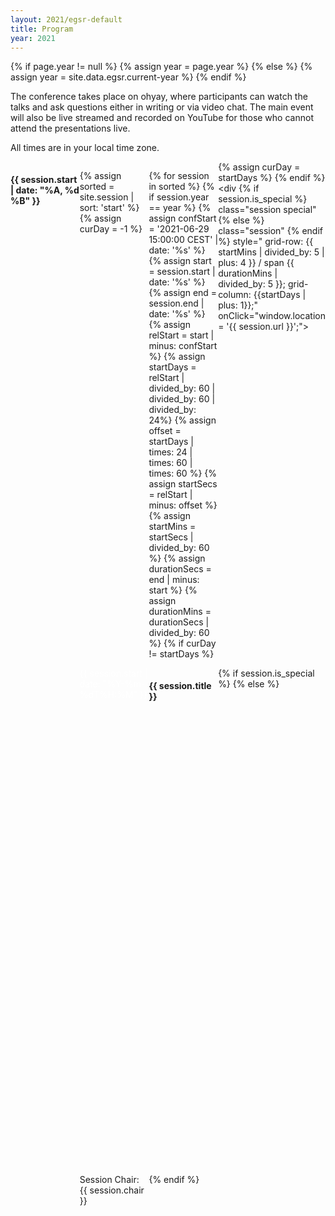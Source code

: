 ```yaml
---
layout: 2021/egsr-default
title: Program
year: 2021
---
```


{% if page.year != null %}
	{% assign year = page.year %}
{% else %}
	{% assign year = site.data.egsr.current-year %}
{% endif %}

The conference takes place on ohyay, where participants can watch the talks and ask questions either in writing or via video chat. The main event will also be live streamed and recorded on YouTube for those who cannot attend the presentations live.

All times are in your local time zone.

<!-- If you are a registered participant, you can join the ohyay workspace via [this link](https://ohyay.co/s/egsr2021).
**Note: not everyone has been granted access yet. If the link does not work for you, please be patient.**
**Important:** Make sure that you use the **same email address** on ohyay that you used during registration. -->

<style>
    @media screen and (min-width: 768px) {
        .schedule {
            display: grid;
            grid-template-rows: repeat(57, 1fr); /* 1 row = 5min slot between 15:00 and 19:00 plus header*/
            grid-template-columns: repeat(4, 1fr); /* 1 col for each of 4 days */
        }
        .session {
            display: block;
        }
    }
    .session {
        background-color: rgb(37, 74, 113);
        color: rgb(256,256,256);
        border-radius: 2px;
        padding: 4px;
        margin: 2px;
    }
    .session:hover {
        cursor: pointer;
    }
    .time-slot {
        color: rgb(256,256,256);
    }
    .special {
        background-color: rgb(187, 84, 93);
    }
</style>

<div class="schedule">

{% assign sorted = site.session | sort: 'start' %}
{% assign curDay = -1 %}

{% for session in sorted %}
    {% if session.year == year %}
        {% assign confStart = '2021-06-29 15:00:00 CEST' | date: '%s' %}
        {% assign start = session.start | date: '%s' %}
        {% assign end = session.end | date: '%s' %}
        {% assign relStart = start | minus: confStart %}
        {% assign startDays = relStart | divided_by: 60 | divided_by: 60 | divided_by: 24%}
        {% assign offset = startDays | times: 24 | times: 60 | times: 60 %}
        {% assign startSecs = relStart | minus: offset %}
        {% assign startMins = startSecs | divided_by: 60 %}
        {% assign durationSecs = end | minus: start %}
        {% assign durationMins = durationSecs | divided_by: 60 %}
        {% if curDay != startDays %}
            <div style="grid-row: 1 / span 3">
                <h4>{{ session.start | date: "%A, %d %B" }}</h4>
            </div>
            {% assign curDay = startDays %}
        {% endif %}
        <div
            {% if session.is_special %}
            class="session special"
            {% else %}
            class="session"
            {% endif %}
            style="
                grid-row: {{ startMins | divided_by: 5 | plus: 4 }} / span {{ durationMins | divided_by: 5 }};
                grid-column: {{startDays | plus: 1}};"
            onClick="window.location = '{{ session.url }}';">
            <span class="time-slot">{{ session.start | date: "%Y-%m-%dT%H:%M" }}</span>
            <h4 class="session-title">{{ session.title }}</h4>
            {% if session.is_special %}
            {% else %}
                <span class="session-chair">Session Chair: {{ session.chair }}</span>
            {% endif %}
        </div>
    {% endif %}
{% endfor %}
</div>

<script>
    var times = document.getElementsByClassName("time-slot");
    for (var i = 0, len = times.length | 0; i < len; i++) {
        var date = new Date(times[i].innerHTML);
        times[i].innerHTML = date.toLocaleTimeString([], { hour: '2-digit', minute: '2-digit', timeZoneName: 'short' });
    }
</script>
